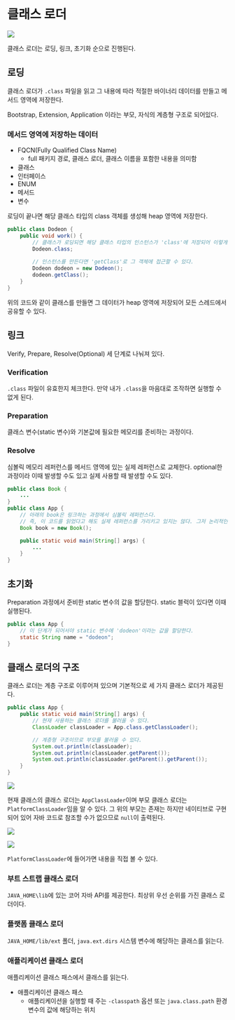 # 클래스 로더

![](study/today-dodeon-learned/.gitbook/assets/keesunbaik-the-java/01/스크린샷%202020-07-05%20오후%2010.21.37.png)

클래스 로더는 로딩, 링크, 초기화 순으로 진행된다.

## 로딩

클래스 로더가 `.class` 파일을 읽고 그 내용에 따라 적절한 바이너리 데이터를 만들고 메서드 영역에 저장한다.

Bootstrap, Extension, Application 이라는 부모, 자식의 계층형 구조로 되어있다.

### 메서드 영역에 저장하는 데이터

- FQCN(Fully Qualified Class Name)
    - full 패키지 경로, 클래스 로더, 클래스 이름을 포함한 내용을 의미함
- 클래스
- 인터페이스
- ENUM
- 메서드
- 변수

로딩이 끝나면 해당 클래스 타입의 class 객체를 생성해 heap 영역에 저장한다.

```java
public class Dodeon {
    public void work() {
        // 클래스가 로딩되면 해당 클래스 타입의 인스턴스가 'class'에 저장되어 이렇게 static하게 접근할 수 있다.
        Dodeon.class;
        
        // 인스턴스를 만든다면 'getClass'로 그 객체에 접근할 수 있다.
        Dodeon dodeon = new Dodeon();
        dodeon.getClass();
    }
}
```

위의 코드와 같이 클래스를 만들면 그 데이터가 heap 영역에 저장되어 모든 스레드에서 공유할 수 있다.

## 링크

Verify, Prepare, Resolve(Optional) 세 단계로 나눠져 있다.

### Verification

`.class` 파일이 유효한지 체크한다. 만약 내가 `.class`을 마음대로 조작하면 실행할 수 없게 된다.

### Preparation

클래스 변수(static 변수)와 기본값에 필요한 메모리를 준비하는 과정이다.

### Resolve

심볼릭 메모리 레퍼런스를 메서드 영역에 있는 실제 레퍼런스로 교체한다. optional한 과정이라 이때 발생할 수도 있고 실제 사용할 때 발생할 수도 있다.

```java
public class Book {
    ...
}
public class App {
    // 아래의 book은 링크하는 과정에서 심볼릭 레퍼런스다. 
    // 즉, 이 코드를 읽었다고 해도 실제 레퍼런스를 가리키고 있지는 않다. 그저 논리적인 레퍼런스다.
    Book book = new Book();

    public static void main(String[] args) {
        ...
    }
}
```

## 초기화

Preparation 과정에서 준비한 static 변수의 값을 할당한다. static 블럭이 있다면 이때 실행된다.

```java
public class App {
    // 이 단계가 되어서야 static 변수에 'dodeon'이라는 값을 할당한다.
    static String name = "dodeon";
}
```

## 클래스 로더의 구조

클래스 로더는 계층 구조로 이루어져 있으며 기본적으로 세 가지 클래스 로더가 제공된다.

```java
public class App {
    public static void main(String[] args) {
        // 현재 사용하는 클래스 로더를 불러올 수 있다.
        ClassLoader classLoader = App.class.getClassLoader();

        // 계층형 구조이므로 부모를 불러올 수 있다.
        System.out.println(classLoader);
        System.out.println(classLoader.getParent());
        System.out.println(classLoader.getParent().getParent());
    }
}
```

![](study/today-dodeon-learned/.gitbook/assets/keesunbaik-the-java/01/스크린샷%202020-07-05%20오후%2011.05.21.png)

현재 클래스의 클래스 로더는 `AppClassLoader`이며 부모 클래스 로더는 `PlatformClassLoader`임을 알 수 있다. 그 위의 부모는 존재는 하지만 네이티브로 구현되어 있어 자바 코드로 참조할 수가 없으므로 `null`이 출력된다.

![](study/today-dodeon-learned/.gitbook/assets/keesunbaik-the-java/01/스크린샷%202020-07-05%20오후%2011.07.54.png)

![](study/today-dodeon-learned/.gitbook/assets/keesunbaik-the-java/01/스크린샷%202020-07-05%20오후%2011.07.29.png)

`PlatformClassLoader`에 들어가면 내용을 직접 볼 수 있다.

### 부트 스트랩 클래스 로더

`JAVA_HOME\lib`에 있는 코어 자바 API를 제공한다. 최상위 우선 순위를 가진 클래스 로더이다.

### 플랫폼 클래스 로더

`JAVA_HOME/lib/ext` 폴더, `java.ext.dirs` 시스템 변수에 해당하는 클래스를 읽는다.

### 애플리케이션 클래스 로더

애플리케이션 클래스 패스에서 클래스를 읽는다.

- 애플리케이션 클래스 패스 
    - 애플리케이션을 실행할 때 주는 `-classpath` 옵션 또는 `java.class.path` 환경 변수의 값에 해당하는 위치